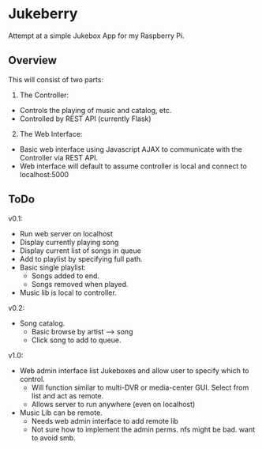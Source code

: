 Jukeberry
=========

Attempt at a simple Jukebox App for my Raspberry Pi.

Overview
----
This will consist of two parts:  

1. The Controller:
  * Controls the playing of music and catalog, etc.
  * Controlled by REST API (currently Flask)

2. The Web Interface:
  * Basic web interface using Javascript AJAX to communicate with the Controller via REST API.
  * Web interface will default to assume controller is local and connect to localhost:5000

ToDo
----

v0.1:
* Run web server on localhost
* Display currently playing song
* Display current list of songs in queue
* Add to playlist by specifying full path.
* Basic single playlist:
  * Songs added to end.
  * Songs removed when played.
* Music lib is local to controller.

v0.2: 
* Song catalog.
  * Basic browse by artist --> song
  * Click song to add to queue.

v1.0:
* Web admin interface list Jukeboxes and allow user to specify which to control.
  * Will function similar to multi-DVR or media-center GUI.  Select from list and act as remote.
  * Allows server to run anywhere (even on localhost)
* Music Lib can be remote.
  * Needs web admin interface to add remote lib
  * Not sure how to implement the admin perms.  nfs might be bad.  want to avoid smb.
